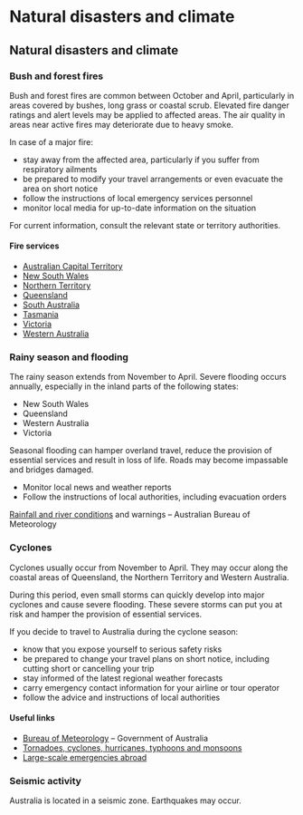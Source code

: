 # Natural disasters and climate

## Natural disasters and climate

### Bush and forest fires

Bush and forest fires are common between October and April, particularly in areas covered by bushes, long grass or coastal scrub. Elevated fire danger ratings and alert levels may be applied to affected areas. The air quality in areas near active fires may deteriorate due to heavy smoke.

In case of a major fire:

* stay away from the affected area, particularly if you suffer from respiratory ailments
* be prepared to modify your travel arrangements or even evacuate the area on short notice
* follow the instructions of local emergency services personnel
* monitor local media for up-to-date information on the situation

For current information, consult the relevant state or territory authorities.

#### Fire services

* [Australian Capital Territory](http://esa.act.gov.au/actfr/)
* [New South Wales](https://www.rfs.nsw.gov.au/)
* [Northern Territory](http://www.pfes.nt.gov.au/Fire-and-Rescue.aspx)
* [Queensland](https://www.qfes.qld.gov.au/)
* [South Australia](http://www.cfs.sa.gov.au/site/home.jsp)
* [Tasmania](http://www.fire.tas.gov.au/)
* [Victoria](http://www.cfa.vic.gov.au/)
* [Western Australia](http://www.dfes.wa.gov.au/Pages/default.aspx)

### Rainy season and flooding

The rainy season extends from November to April. Severe flooding occurs annually, especially in the inland parts of the following states:

* New South Wales
* Queensland
* Western Australia
* Victoria

Seasonal flooding can hamper overland travel, reduce the provision of essential services and result in loss of life. Roads may become impassable and bridges damaged.

* Monitor local news and weather reports
* Follow the instructions of local authorities, including evacuation orders

[Rainfall and river conditions](http://www.bom.gov.au/australia/flood/) and warnings – Australian Bureau of Meteorology

### Cyclones

Cyclones usually occur from November to April. They may occur along the coastal areas of Queensland, the Northern Territory and Western Australia.

During this period, even small storms can quickly develop into major cyclones and cause severe flooding. These severe storms can put you at risk and hamper the provision of essential services.

If you decide to travel to Australia during the cyclone season:

* know that you expose yourself to serious safety risks
* be prepared to change your travel plans on short notice, including cutting short or cancelling your trip
* stay informed of the latest regional weather forecasts
* carry emergency contact information for your airline or tour operator
* follow the advice and instructions of local authorities

#### Useful links

* [Bureau of Meteorology](http://www.bom.gov.au/) – Government of Australia
* [Tornadoes, cyclones, hurricanes, typhoons and monsoons](https://travel.gc.ca/travelling/health-safety/hurricanes-typhoons-cyclones-monsoons)
* [Large-scale emergencies abroad](https://travel.gc.ca/assistance/emergency-info/large-scale-emergencies-abroad)

### Seismic activity

Australia is located in a seismic zone. Earthquakes may occur.